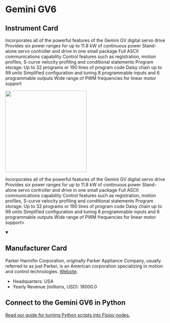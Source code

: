
# Gemini GV6

## Instrument Card

<div className="flex">

<div>

Incorporates all of the powerful features of the Gemini GV digital servo drive
Provides six power ranges for up to 11.8 kW of continuous power
Stand-alone servo controller and drive in one small package
Full ASCII communications capability
Control features such as registration, motion profiles, S-curve velocity profiling and conditional statements
Program storage: Up to 32 programs or 190 lines of program code
Daisy chain up to 99 units
Simplified configuration and tuning
8 programmable inputs and 6 programmable outputs
Wide range of PWM frequencies for linear motor support

</div>

<img width="256" src="https://v5.airtableusercontent.com/v1/19/19/1691539200000/7bp8jKMeVxSIUj5X-gR-lg/s-xe5SwuUzg9FLSbB-3uNy50mcdLcWQFXRZvjd4tu5akaSA5ip3OBkh7UN8u6udH0KVAxi6CdwyVb-75rUAazwUvMN_wpml5U1Lyj-Vvcug/dkkHpg7_yQtXEtS9Uu4obzp0JikbqHTP6pQVxXVB4VA"/>

</div>

Incorporates all of the powerful features of the Gemini GV digital servo drive
Provides six power ranges for up to 11.8 kW of continuous power
Stand-alone servo controller and drive in one small package
Full ASCII communications capability
Control features such as registration, motion profiles, S-curve velocity profiling and conditional statements
Program storage: Up to 32 programs or 190 lines of program code
Daisy chain up to 99 units
Simplified configuration and tuning
8 programmable inputs and 6 programmable outputs
Wide range of PWM frequencies for linear motor support>

<details open>
<summary><h2>Manufacturer Card</h2></summary>

Parker Hannifin Corporation, originally Parker Appliance Company, usually referred to as just Parker, is an American corporation specializing in motion and control technologies. <a href="https://www.parker.com/us/en/home.html">Website</a>.

<ul>
  <li>Headquarters: USA</li>
  <li>Yearly Revenue (millions, USD): 18000.0</li>
</ul>
</details>

## Connect to the Gemini GV6 in Python

[Read our guide for turning Python scripts into Flojoy nodes.](https://docs.flojoy.ai/custom-nodes/creating-custom-node/)


